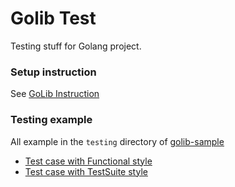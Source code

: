 # Golib Test

Testing stuff for Golang project.

### Setup instruction

See [GoLib Instruction](https://gitlab.com/golibs-starter/golib/-/blob/develop/README.md)

### Testing example

All example in the `testing` directory of [golib-sample](https://gitlab.com/golibs-starter/golib-sample)

- [Test case with Functional style](https://gitlab.com/golibs-starter/golib-sample/-/tree/develop/src/internal/testing)
- [Test case with TestSuite style](https://gitlab.com/golibs-starter/golib-sample/-/tree/develop/src/public/testing)
